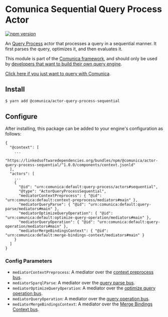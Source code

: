 # Comunica Sequential Query Process Actor

[![npm version](https://badge.fury.io/js/%40comunica%2Factor-query-process-sequential.svg)](https://www.npmjs.com/package/@comunica/actor-query-process-sequential)

An [Query Process](https://github.com/comunica/comunica/tree/master/packages/bus-query-process) actor
that processes a query in a sequential manner.
It first parses the query, optimizes it, and then evaluates it.

This module is part of the [Comunica framework](https://github.com/comunica/comunica),
and should only be used by [developers that want to build their own query engine](https://comunica.dev/docs/modify/).

[Click here if you just want to query with Comunica](https://comunica.dev/docs/query/).

## Install

```bash
$ yarn add @comunica/actor-query-process-sequential
```

## Configure

After installing, this package can be added to your engine's configuration as follows:
```text
{
  "@context": [
    ...
    "https://linkedsoftwaredependencies.org/bundles/npm/@comunica/actor-query-process-sequential/^1.0.0/components/context.jsonld"  
  ],
  "actors": [
    ...
    {
      "@id": "urn:comunica:default:query-process/actors#sequential",
      "@type": "ActorQueryProcessSequential",
      "mediatorContextPreprocess": { "@id": "urn:comunica:default:context-preprocess/mediators#main" },
      "mediatorQueryParse": { "@id": "urn:comunica:default:query-parse/mediators#main" },
      "mediatorOptimizeQueryOperation": { "@id": "urn:comunica:default:optimize-query-operation/mediators#main" },
      "mediatorQueryOperation": { "@id": "urn:comunica:default:query-operation/mediators#main" },
      "mediatorMergeBindingsContext": { "@id": "urn:comunica:default:merge-bindings-context/mediators#main" }
    }
  ]
}
```

### Config Parameters

* `mediatorContextPreprocess`: A mediator over the [context preprocess bus](https://github.com/comunica/comunica/tree/master/packages/bus-context-preprocess).
* `mediatorSparqlParse`: A mediator over the [query parse bus](https://github.com/comunica/comunica/tree/master/packages/bus-query-parse).
* `mediatorOptimizeQueryOperation`: A mediator over the [optimize query operation bus](https://github.com/comunica/comunica/tree/master/packages/bus-optimize-query-operation).
* `mediatorQueryOperation`: A mediator over the [query operation bus](https://github.com/comunica/comunica/tree/master/packages/bus-query-operation).
* `mediatorMergeBindingsContext`: A mediator over the [Merge Bindings Context bus](https://github.com/comunica/comunica/tree/master/packages/bus-merge-bindings-context).
